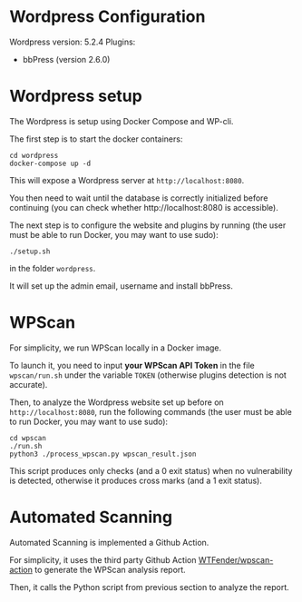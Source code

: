 # Wordpress Configuration

Wordpress version: 5.2.4
Plugins:

* bbPress (version 2.6.0)

# Wordpress setup

The Wordpress is setup using Docker Compose and WP-cli.

The first step is to start the docker containers:
```
cd wordpress
docker-compose up -d
```

This will expose a Wordpress server at `http://localhost:8080`.

You then need to wait until the database is correctly initialized before continuing (you can check whether http://localhost:8080 is accessible).

The next step is to configure the website and plugins by running (the user must be able to run Docker, you may want to use sudo):
```
./setup.sh
```
in the folder `wordpress`.

It will set up the admin email, username and install bbPress.

# WPScan

For simplicity, we run WPScan locally in a Docker image.

To launch it, you need to input **your WPScan API Token** in the file `wpscan/run.sh` under the variable `TOKEN` (otherwise plugins detection is not accurate).

Then, to analyze the Wordpress website set up before on `http://localhost:8080`, run the following commands (the user must be able to run Docker, you may want to use sudo):
```
cd wpscan
./run.sh
python3 ./process_wpscan.py wpscan_result.json
```

This script produces only checks (and a 0 exit status) when no vulnerability is detected, otherwise
it produces cross marks (and a 1 exit status).

# Automated Scanning

Automated Scanning is implemented a Github Action.

For simplicity, it uses the third party Github Action [WTFender/wpscan-action](https://github.com/WTFender/wpscan-action) to generate the WPScan analysis report.

Then, it calls the Python script from previous section to analyze the report.